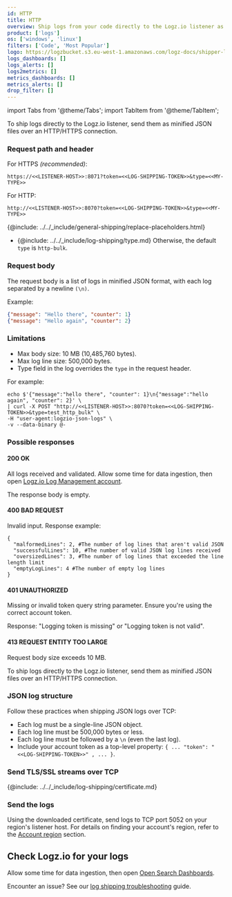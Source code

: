 ```yaml
---
id: HTTP
title: HTTP
overview: Ship logs from your code directly to the Logz.io listener as a minified JavaScript Object Notation (JSON) file, a standard text-based format for representing structured data based on JavaScript object syntax.
product: ['logs']
os: ['windows', 'linux']
filters: ['Code', 'Most Popular']
logo: https://logzbucket.s3.eu-west-1.amazonaws.com/logz-docs/shipper-logos/json.svg
logs_dashboards: []
logs_alerts: []
logs2metrics: []
metrics_dashboards: []
metrics_alerts: []
drop_filter: []
---
```



import Tabs from '@theme/Tabs';
import TabItem from '@theme/TabItem';

<Tabs>
  <TabItem value="http" label="Bulk uploads over HTTP/HTTPS" default>

To ship logs directly to the Logz.io listener, send them as minified JSON files over an HTTP/HTTPS connection.


### Request path and header

For HTTPS _(recommended)_:

```
https://<<LISTENER-HOST>>:8071?token=<<LOG-SHIPPING-TOKEN>>&type=<<MY-TYPE>>
```

For HTTP: 

```
http://<<LISTENER-HOST>>:8070?token=<<LOG-SHIPPING-TOKEN>>&type=<<MY-TYPE>>
```

{@include: ../../_include/general-shipping/replace-placeholders.html}

* {@include: ../../_include/log-shipping/type.md} Otherwise, the default `type` is `http-bulk`.


### Request body

The request body is a list of logs in minified JSON format, with each log separated by a newline `(\n)`.



Example:

```json
{"message": "Hello there", "counter": 1}
{"message": "Hello again", "counter": 2}
```

### Limitations

* Max body size: 10 MB (10,485,760 bytes).
* Max log line size: 500,000 bytes.
* Type field in the log overrides the `type` in the request header.

For example:

```shell
echo $'{"message":"hello there", "counter": 1}\n{"message":"hello again", "counter": 2}' \
| curl -X POST "http://<<LISTENER-HOST>>:8070?token=<<LOG-SHIPPING-TOKEN>>&type=test_http_bulk" \
-H "user-agent:logzio-json-logs" \
-v --data-binary @-
```

### Possible responses

#### 200 OK

All logs received and validated. Allow some time for data ingestion, then open [Logz.io Log Management account](https://app.logz.io/#/dashboard/osd).

The response body is empty.

#### 400 BAD REQUEST

Invalid input. Response example:


```
{
  "malformedLines": 2, #The number of log lines that aren't valid JSON
  "successfulLines": 10, #The number of valid JSON log lines received
  "oversizedLines": 3, #The number of log lines that exceeded the line length limit
  "emptyLogLines": 4 #The number of empty log lines
}
```

#### 401 UNAUTHORIZED

Missing or invalid token query string parameter. Ensure you're using the correct account token.

Response: "Logging token is missing" or "Logging token is not valid".


#### 413 REQUEST ENTITY TOO LARGE

Request body size exceeds 10 MB.
 
</TabItem>
  <TabItem value="tcp" label="Bulk uploads over TCP">

To ship logs directly to the Logz.io listener, send them as minified JSON files over an HTTP/HTTPS connection.

### JSON log structure


Follow these practices when shipping JSON logs over TCP:


* Each log must be a single-line JSON object.
* Each log line must be 500,000 bytes or less.
* Each log line must be followed by a `\n` (even the last log).
* Include your account token as a top-level property: `{ ... "token": "<<LOG-SHIPPING-TOKEN>>" , ... }`.

### Send TLS/SSL streams over TCP


{@include: ../../_include/log-shipping/certificate.md}


### Send the logs

Using the downloaded certificate, send logs to TCP port 5052 on your region's listener host. For details on finding your account's region, refer to the [Account region](https://docs.logz.io/docs/user-guide/admin/hosting-regions/account-region/) section.


## Check Logz.io for your logs


Allow some time for data ingestion, then open [Open Search Dashboards](https://app.logz.io/#/dashboard/osd).

Encounter an issue? See our [log shipping troubleshooting](https://docs.logz.io/docs/user-guide/log-management/troubleshooting/log-shipping-troubleshooting/) guide.

</TabItem>
</Tabs>
